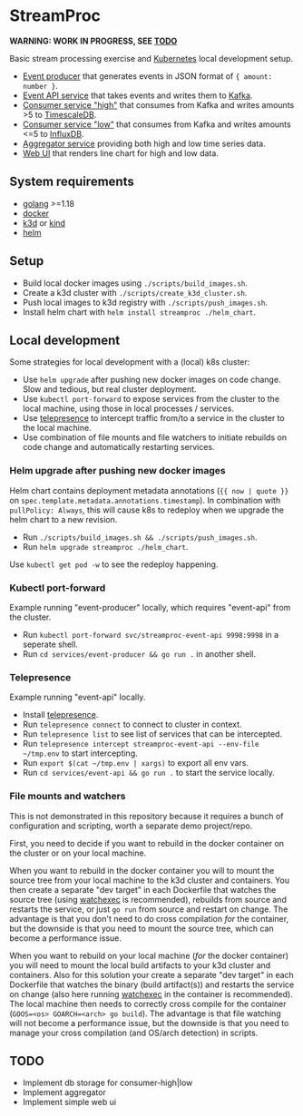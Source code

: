 # StreamProc

**WARNING: WORK IN PROGRESS, SEE [TODO](#TODO)**

Basic stream processing exercise and [Kubernetes](https://kubernetes.io) local development setup.

- [Event producer](./services/event-producer) that generates events in JSON format of `{ amount: number }`.
- [Event API service](./services/event-api) that takes events and writes them to [Kafka](https://kafka.apache.org).
- [Consumer service "high"](./services/consumer-high) that consumes from Kafka and writes amounts >5 to [TimescaleDB](https://www.timescale.com).
- [Consumer service "low"](./services/consumer-low) that consumes from Kafka and writes amounts <=5 to [InfluxDB](https://www.influxdata.com).
- [Aggregator service](./services/aggregator) providing both high and low time series data.
- [Web UI](./services/web-ui) that renders line chart for high and low data.

## System requirements

- [golang](https://go.dev) >=1.18
- [docker](https://www.docker.com)
- [k3d](https://k3d.io) or [kind](https://kind.sigs.k8s.io)
- [helm](https://helm.sh)

## Setup

- Build local docker images using `./scripts/build_images.sh`.
- Create a k3d cluster with `./scripts/create_k3d_cluster.sh`.
- Push local images to k3d registry with `./scripts/push_images.sh`.
- Install helm chart with `helm install streamproc ./helm_chart`.

## Local development

Some strategies for local development with a (local) k8s cluster:

- Use `helm upgrade` after pushing new docker images on code change. Slow and tedious, but real cluster deployment.
- Use `kubectl port-forward` to expose services from the cluster to the local machine, using those in local processes / services.
- Use [telepresence](https://www.telepresence.io) to intercept traffic from/to a service in the cluster to the local machine.
- Use combination of file mounts and file watchers to initiate rebuilds on code change and automatically restarting services.

### Helm upgrade after pushing new docker images

Helm chart contains deployment metadata annotations (`{{ now | quote }}` on `spec.template.metadata.annotations.timestamp`).
In combination with `pullPolicy: Always`, this will cause k8s to redeploy when we upgrade the helm chart to a new revision.

- Run `./scripts/build_images.sh && ./scripts/push_images.sh`.
- Run `helm upgrade streamproc ./helm_chart`.

Use `kubectl get pod -w` to see the redeploy happening.

### Kubectl port-forward

Example running "event-producer" locally, which requires "event-api" from the cluster.

- Run `kubectl port-forward svc/streamproc-event-api 9998:9998` in a seperate shell.
- Run `cd services/event-producer && go run .` in another shell.

### Telepresence

Example running "event-api" locally.

- Install [telepresence](https://www.telepresence.io).
- Run `telepresence connect` to connect to cluster in context.
- Run `telepresence list` to see list of services that can be intercepted.
- Run `telepresence intercept streamproc-event-api --env-file ~/tmp.env` to start intercepting.
- Run `export $(cat ~/tmp.env | xargs)` to export all env vars.
- Run `cd services/event-api && go run .` to start the service locally.

### File mounts and watchers

This is not demonstrated in this repository because it requires a bunch of configuration and scripting, worth a separate demo project/repo.

First, you need to decide if you want to rebuild in the docker container on the cluster or on your local machine.

When you want to rebuild in the docker container you will to mount the source tree from your local machine to the k3d cluster and containers. You then create a separate "dev target" in each Dockerfile that watches the source tree (using [watchexec](https://watchexec.github.io) is recommended), rebuilds from source and restarts the service, or just `go run` from source and restart on change. The advantage is that you don't need to do cross compilation _for_ the container, but the downside is that you need to mount the source tree, which can become a performance issue.

When you want to rebuild on your local machine (_for_ the docker container) you will need to mount the local build artifacts to your k3d cluster and containers. Also for this solution your create a separate "dev target" in each Dockerfile that watches the binary (build artifact(s)) and restarts the service on change (also here running [watchexec](https://watchexec.github.io) in the container is recommended). The local machine then needs to correctly cross compile for the container (`GOOS=<os> GOARCH=<arch> go build`). The advantage is that file watching will not become a performance issue, but the downside is that you need to manage your cross compilation (and OS/arch detection) in scripts.

## TODO

- Implement db storage for consumer-high|low
- Implement aggregator
- Implement simple web ui
